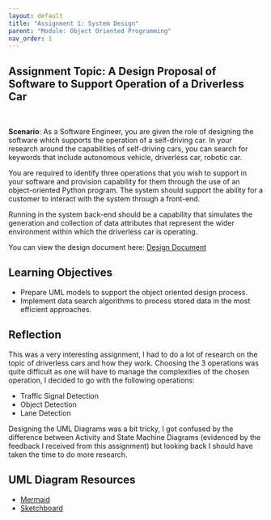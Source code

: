 ```yaml
---
layout: default
title: "Assignment 1: System Design"
parent: "Module: Object Oriented Programming"
nav_order: 1
---
```


<h2>Assignment Topic: A Design Proposal of Software to Support Operation of a Driverless Car</h2>    
<br>

**Scenario**: As a Software Engineer, you are given the role of designing the software which supports the operation of a self-driving car. In your research around the capabilities of self-driving cars, you can search for keywords that include autonomous vehicle, driverless car, robotic car.

You are required to identify three operations that you wish to support in your software and provision capability for them through the use of an object-oriented Python program. The system should support the ability for a customer to interact with the system through a front-end.

Running in the system back-end should be a capability that simulates the generation and collection of data attributes that represent the wider environment within which the driverless car is operating.

You can view the design document here: [Design Document](https://github.com/nkosi-tauro/oop_system/blob/master/Assignment%201%20-%20System%20Design/Design%20Proposal_%20Driverless%20Car.pdf)


## Learning Objectives
- Prepare UML models to support the object oriented design process.
- Implement data search algorithms to process stored data in the most efficient approaches.

## Reflection
This was a very interesting assignment, I had to do a lot of research on the topic of driverless cars and how they work. Choosing the 3 operations was quite difficult as one will have to manage the complexities of the chosen operation, I decided to go with the following operations:
- Traffic Signal Detection
- Object Detection
- Lane Detection  

Designing the UML Diagrams was a bit tricky, I got confused by the difference between Activity and State Machine Diagrams (evidenced by the feedback I received from this assignment) but looking back I should have taken the time to do more research. 



## UML Diagram Resources
- [Mermaid](https://mermaid.js.org/)
- [Sketchboard](https://sketchboard.me/)
